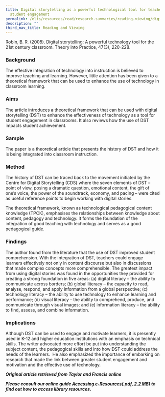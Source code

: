 ```yaml
---
title: Digital storytelling as a powerful technological tool for teacher and
  student engagement
permalink: /elis/resources/read/research-summaries/reading-viewing/digital-storytelling-as-tool-teacher-student/
description: ""
third_nav_title: Reading and Viewing
---
```

Robin, B. R. (2008). Digital storytelling: A powerful technology tool for the 21st century classroom. Theory into Practice, 47(3), 220-228.

### Background

The effective integration of technology into instruction is believed to improve teaching and learning. However, little attention has been given to a theoretical framework that can be used to enhance the use of technology in classroom learning.

### Aims

The article introduces a theoretical framework that can be used with digital storytelling (DST) to enhance the effectiveness of technology as a tool for student engagement in classrooms. It also reviews how the use of DST impacts student achievement.

### Sample

The paper is a theoretical article that presents the history of DST and how it is being integrated into classroom instruction.

### Method

The history of DST can be traced back to the movement initiated by the Centre for Digital Storytelling (CDS) where the seven elements of DST – point of view, posing a dramatic question, emotional content, the gift of one’s voice, the power of the soundtrack, economy, and pacing – were cited as useful reference points to begin working with digital stories.

The theoretical framework, known as technological pedagogical content knowledge (TPCK), emphasises the relationships between knowledge about content, pedagogy and technology. It forms the foundation of the integration of good teaching with technology and serves as a good pedagogical guide.

### Findings

The author found from the literature that the use of DST improved student comprehension. With the integration of DST, teachers could engage learners effectively not only in content discourse but also in discussions that made complex concepts more comprehensible. The greatest impact from using digital stories was found in the opportunities they provided for creating a strong foundation in five areas: (a) digital literacy – the ability to communicate across borders; (b) global literacy – the capacity to read, analyse, respond, and apply information from a global perspective; (c) technology literacy – the ability to use technology to enhance learning and performance; (d) visual literacy – the ability to comprehend, produce, and communicate through visual images; and (e) information literacy – the ability to find, assess, and combine information.

### Implications

Although DST can be used to engage and motivate learners, it is presently used in K-12 and higher education institutions with an emphasis on technical skills. The writer advocated more effort be put into understanding the subject content, the pedagogical skills and into how DST could address the needs of the learners.  He also emphasized the importance of embarking on research that made the link between greater student engagement and motivation and the effective use of technology.

_**Original article retrieved from Taylor and Francis online**_  

**_Please consult our online guide [Accessing e-Resources(.pdf, 2.2 MB)](https://academyofsingaporeteachers-moe-edu-sg-admin.cwp.sg/elis/resources/read/research-summaries/reading-and-viewing/18e45074-6b1b-4ac7-811f-1a8da16c4f81 "Accessing e-Resources") to find out how to access library resources._**